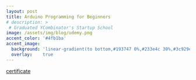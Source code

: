 ```yaml
---
layout: post
title: Arduino Programming for Beginners
# description: >
 # Graduated YCombinator's Startup School
image: /assets/img/blog/udemy.png
accent_color: '#4fb1ba'
accent_image:
  background: 'linear-gradient(to bottom,#193747 0%,#233e4c 30%,#3c929e 50%,#d5d5d4 70%,#cdccc8 100%)'
  overlay:    true
---
```

[certificate](https://www.udemy.com/certificate/UC-M98W6J0Y/)
